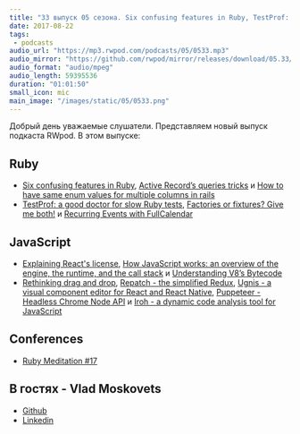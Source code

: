 ```yaml
---
title: "33 выпуск 05 сезона. Six confusing features in Ruby, TestProf: a good doctor for slow Ruby tests, Repatch, Iroh и прочее"
date: 2017-08-22
tags:
 - podcasts
audio_url: "https://mp3.rwpod.com/podcasts/05/0533.mp3"
audio_mirror: "https://github.com/rwpod/mirror/releases/download/05.33/0533.mp3"
audio_format: "audio/mpeg"
audio_length: 59395536
duration: "01:01:50"
small_icon: mic
main_image: "/images/static/05/0533.png"
---
```


Добрый день уважаемые слушатели. Представляем новый выпуск подкаста RWpod. В этом выпуске:

## Ruby

 - [Six confusing features in Ruby](https://hqc.io/posts/six-confusing-features-in-ruby), [Active Record’s queries tricks](https://medium.com/@apneadiving/active-records-queries-tricks-2546181a98dd) и [How to have same enum values for multiple columns in rails](https://www.sharmaprakash.com.np/rails/same-enum-values-for-multiple-columns/)
 - [TestProf: a good doctor for slow Ruby tests](https://evilmartians.com/chronicles/testprof-a-good-doctor-for-slow-ruby-tests), [Factories or fixtures? Give me both!](https://evilmartians.com/chronicles/factories-or-fixtures) и [Recurring Events with FullCalendar](https://www.driftingruby.com/episodes/recurring-events-with-fullcalendar)

## JavaScript

 - [Explaining React's license](https://code.facebook.com/posts/112130496157735), [How JavaScript works: an overview of the engine, the runtime, and the call stack](https://blog.sessionstack.com/how-does-javascript-actually-work-part-1-b0bacc073cf) и [Understanding V8’s Bytecode](https://medium.com/dailyjs/understanding-v8s-bytecode-317d46c94775)
 - [Rethinking drag and drop](https://medium.com/@alexandereardon/rethinking-drag-and-drop-d9f5770b4e6b), [Repatch - the simplified Redux](https://community.risingstack.com/repatch-the-simplified-redux/), [Ugnis - a visual component editor for React and React Native](https://www.ugnis.com/), [Puppeteer - Headless Chrome Node API](https://github.com/GoogleChrome/puppeteer) и [Iroh - a dynamic code analysis tool for JavaScript](http://www.felixmaier.info/Iroh/)

## Conferences

 - [Ruby Meditation #17](http://www.rubymeditation.com/)

## В гостях - Vlad Moskovets

 - [Github](https://github.com/slayer/)
 - [Linkedin](https://www.linkedin.com/in/vlad-moskovets-ab483428/)

<!--more-->
